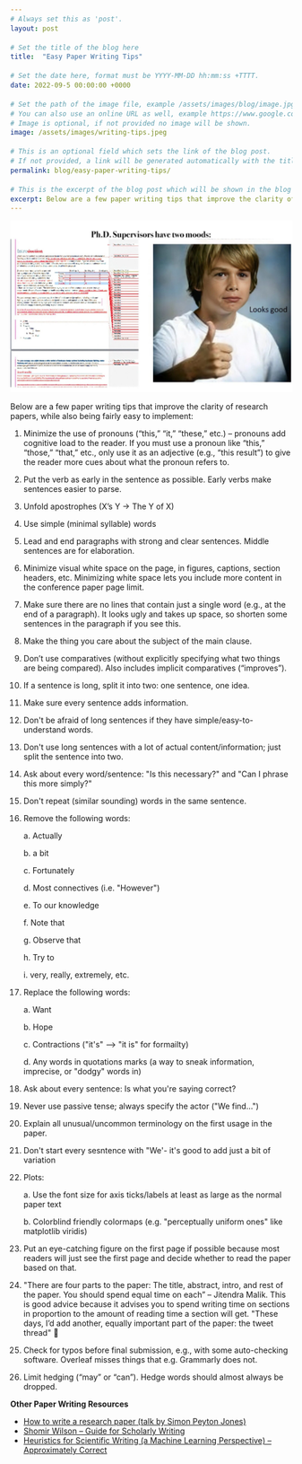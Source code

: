 ```yaml
---
# Always set this as 'post'.
layout: post

# Set the title of the blog here
title:  "Easy Paper Writing Tips"

# Set the date here, format must be YYYY-MM-DD hh:mm:ss +TTTT.
date: 2022-09-5 00:00:00 +0000

# Set the path of the image file, example /assets/images/blog/image.jpg
# You can also use an online URL as well, example https://www.google.com/image.jpg
# Image is optional, if not provided no image will be shown.
image: /assets/images/writing-tips.jpeg

# This is an optional field which sets the link of the blog post.
# If not provided, a link will be generated automatically with the title of the blog post.
permalink: blog/easy-paper-writing-tips/

# This is the excerpt of the blog post which will be shown in the blog listing page.
excerpt: Below are a few paper writing tips that improve the clarity of research papers, while also being fairly easy to implement
---
```


<!-- Add the blog post here in markdown -->

![Easy Paper Writing Tips](/assets/images/writing-tips.jpeg)

Below are a few paper writing tips that improve the clarity of research papers, while also being fairly easy to implement:

1. Minimize the use of pronouns (“this,” “it,” “these,” etc.) – pronouns add cognitive load to the reader. If you must use a pronoun like “this,” “those,” “that,” etc., only use it as an adjective (e.g., “this result”) to give the reader more cues about what the pronoun refers to.

2. Put the verb as early in the sentence as possible. Early verbs make sentences easier to parse.

3. Unfold apostrophes (X’s Y -> The Y of X)

4. Use simple (minimal syllable) words

5. Lead and end paragraphs with strong and clear sentences. Middle sentences are for elaboration.

6. Minimize visual white space on the page, in figures, captions, section headers, etc. Minimizing white space lets you include more content in the conference paper page limit.

7. Make sure there are no lines that contain just a single word (e.g., at the end of a paragraph). It looks ugly and takes up space, so shorten some sentences in the paragraph if you see this.

8. Make the thing you care about the subject of the main clause.

9. Don’t use comparatives (without explicitly specifying what two things are being compared). Also includes implicit comparatives (“improves”).

10. If a sentence is long, split it into two: one sentence, one idea.

11. Make sure every sentence adds information.

12. Don't be afraid of long sentences if they have simple/easy-to-understand words.

13. Don't use long sentences with a lot of actual content/information; just split the sentence into two.

14. Ask about every word/sentence: "Is this necessary?" and "Can I phrase this more simply?"

15. Don't repeat (similar sounding) words in the same sentence.

16. Remove the following words:

    a. Actually
    
    b. a bit
    
    c. Fortunately
    
    d. Most connectives (i.e. "However")
    
    e. To our knowledge
    
    f. Note that
    
    g. Observe that
    
    h. Try to
    
    i. very, really, extremely, etc.
    
17. Replace the following words:

    a. Want
    
    b. Hope
    
    c. Contractions ("it's" --> "it is" for formailty)
    
    d. Any words in quotations marks (a way to sneak information, imprecise, or "dodgy" words in)

18. Ask about every sentence: Is what you're saying correct?

19. Never use passive tense; always specify the actor ("We find...")

20. Explain all unusual/uncommon terminology on the first usage in the paper.

21. Don't start every sesntence with "We'- it's good to add just a bit of variation

22. Plots:
    
    a. Use the font size for axis ticks/labels at least as large as the normal paper text
    
    b. Colorblind friendly colormaps (e.g. "perceptually uniform ones" like matplotlib viridis)
    
23. Put an eye-catching figure on the first page if possible because most readers will just see the first page and decide whether to read the paper based on that.

24. "There are four parts to the paper: The title, abstract, intro, and rest of the paper. You should spend equal time on each” – Jitendra Malik. This is good advice because it advises you to spend writing time on sections in proportion to the amount of reading time a section will get. "These days, I’d add another, equally important part of the paper: the tweet thread" 🙂

25. Check for typos before final submission, e.g., with some auto-checking software. Overleaf misses things that e.g. Grammarly does not.

26. Limit hedging (“may” or “can”). Hedge words should almost always be dropped.

**Other Paper Writing Resources**

- [How to write a research paper (talk by Simon Peyton Jones)](https://www.youtube.com/watch?v=uuoZ3becbXU)
- [Shomir Wilson – Guide for Scholarly Writing](https://shomir.net/scholarly_writing.html)
- [Heuristics for Scientific Writing (a Machine Learning Perspective) – Approximately Correct](http://approximatelycorrect.com/2018/01/29/heuristics-technical-scientific-writing-machine-learning-perspective/)
